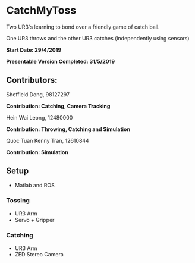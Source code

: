 # CatchMyToss
Two UR3's learning to bond over a friendly game of catch ball. 

One UR3 throws and the other UR3 catches (independently using sensors)

**Start Date: 29/4/2019**

**Presentable Version Completed: 31/5/2019**

## Contributors:


Sheffield Dong, 98127297

**Contribution: Catching, Camera Tracking**

Hein Wai Leong, 12480000

**Contribution: Throwing, Catching and Simulation**

Quoc Tuan Kenny Tran, 12610844

**Contribution: Simulation**

## Setup
* Matlab and ROS
### Tossing
* UR3 Arm
* Servo + Gripper

### Catching
* UR3 Arm
* ZED Stereo Camera
